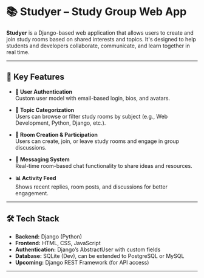 # 📚 Studyer – Study Group Web App

**Studyer** is a Django-based web application that allows users to create and join study rooms based on shared interests and topics. It's designed to help students and developers collaborate, communicate, and learn together in real time.

---

## 🧠 Key Features

- **👤 User Authentication**  
  Custom user model with email-based login, bios, and avatars.

- **🧵 Topic Categorization**  
  Users can browse or filter study rooms by subject (e.g., Web Development, Python, Django, etc.).

- **📌 Room Creation & Participation**  
  Users can create, join, or leave study rooms and engage in group discussions.

- **💬 Messaging System**  
  Real-time room-based chat functionality to share ideas and resources.

- **📊 Activity Feed**  
  Shows recent replies, room posts, and discussions for better engagement.

---

## 🛠️ Tech Stack

- **Backend:** Django (Python)  
- **Frontend:** HTML, CSS, JavaScript  
- **Authentication:** Django’s AbstractUser with custom fields  
- **Database:** SQLite (Dev), can be extended to PostgreSQL or MySQL  
- **Upcoming:** Django REST Framework (for API access)

---
